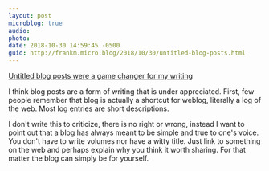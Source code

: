 ```yaml
---
layout: post
microblog: true
audio: 
photo: 
date: 2018-10-30 14:59:45 -0500
guid: http://frankm.micro.blog/2018/10/30/untitled-blog-posts.html
---
```

[Untitled blog posts were a game changer for my writing](http://fionavoss.blog/2018/06/24/untitled-blog-posts/)

I think blog posts are a form of writing that is under appreciated. First, few people remember that blog is actually a shortcut for weblog, literally a log of the web. Most log entries are short descriptions.

I don't write this to criticize, there is no right or wrong, instead I want to point out that a blog has always meant to be simple and true to one's voice. You don't have to write volumes nor have a witty title. Just link to something on the web and perhaps explain why you think it worth sharing. For that matter the blog can simply be for yourself. 
